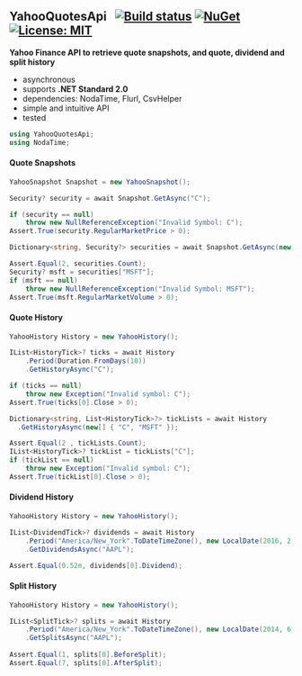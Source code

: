 ## YahooQuotesApi&nbsp;&nbsp; [![Build status](https://ci.appveyor.com/api/projects/status/qx83p28cdqvcpbhm?svg=true)](https://ci.appveyor.com/project/dshe/yahooquotesapi) [![NuGet](https://img.shields.io/nuget/vpre/YahooQuotesApi.svg)](https://www.nuget.org/packages/YahooQuotesApi/) [![License: MIT](https://img.shields.io/badge/License-MIT-yellow.svg)](https://opensource.org/licenses/MIT)

**Yahoo Finance API to retrieve quote snapshots, and quote, dividend and split history**
- asynchronous
- supports **.NET Standard 2.0**
- dependencies: NodaTime, Flurl, CsvHelper
- simple and intuitive API
- tested

```csharp
using YahooQuotesApi;
using NodaTime;
```
#### Quote Snapshots
```csharp
YahooSnapshot Snapshot = new YahooSnapshot();
```
```csharp
Security? security = await Snapshot.GetAsync("C");

if (security == null)
    throw new NullReferenceException("Invalid Symbol: C");
Assert.True(security.RegularMarketPrice > 0);
```
```csharp
Dictionary<string, Security?> securities = await Snapshot.GetAsync(new[] { "C", "MSFT" });

Assert.Equal(2, securities.Count);
Security? msft = securities["MSFT"];
if (msft == null)
    throw new NullReferenceException("Invalid Symbol: MSFT");
Assert.True(msft.RegularMarketVolume > 0);
```
#### Quote History
```csharp
YahooHistory History = new YahooHistory();
```
```csharp
IList<HistoryTick>? ticks = await History
    .Period(Duration.FromDays(10))
    .GetHistoryAsync("C");

if (ticks == null)
    throw new Exception("Invalid symbol: C");
Assert.True(ticks[0].Close > 0);
```
```csharp
Dictionary<string, List<HistoryTick>?> tickLists = await History
  .GetHistoryAsync(new[] { "C", "MSFT" });

Assert.Equal(2 , tickLists.Count);
IList<HistoryTick>? tickList = tickLists["C"];
if (tickList == null)
    throw new Exception("Invalid symbol: C");
Assert.True(tickList[0].Close > 0);
```
#### Dividend History
```csharp
YahooHistory History = new YahooHistory();
```
```csharp
IList<DividendTick>? dividends = await History
    .Period("America/New_York".ToDateTimeZone(), new LocalDate(2016, 2, 4), new LocalDate(2016, 2, 5))
    .GetDividendsAsync("AAPL");

Assert.Equal(0.52m, dividends[0].Dividend);
```
#### Split History
```csharp
YahooHistory History = new YahooHistory();
```
```csharp
IList<SplitTick>? splits = await History
    .Period("America/New_York".ToDateTimeZone(), new LocalDate(2014, 6, 8), new LocalDate(2014, 6, 10))
    .GetSplitsAsync("AAPL");
    
Assert.Equal(1, splits[0].BeforeSplit);
Assert.Equal(7, splits[0].AfterSplit);
```
